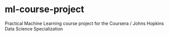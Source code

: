 ml-course-project
=================

Practical Machine Learning course project for the Coursera / Johns Hopkins Data Science Specialization
